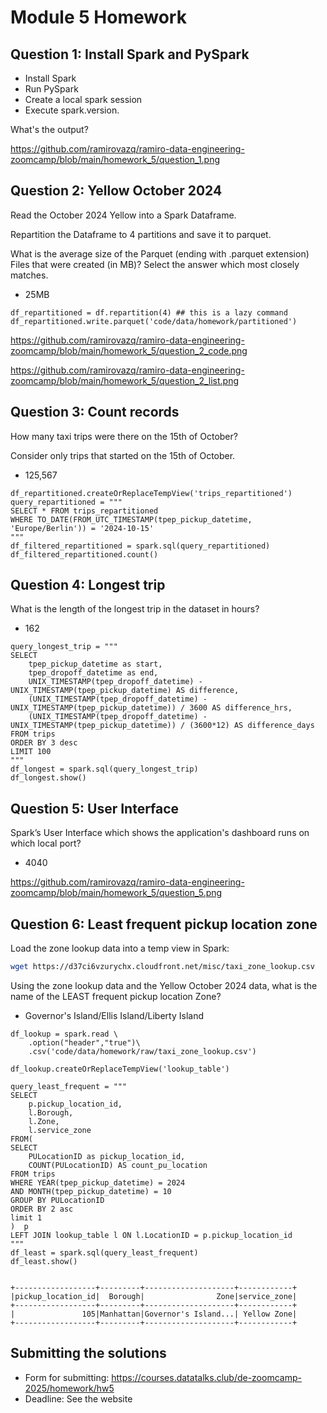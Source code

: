 # Module 5 Homework

## Question 1: Install Spark and PySpark

- Install Spark
- Run PySpark
- Create a local spark session
- Execute spark.version.

What's the output?

https://github.com/ramirovazq/ramiro-data-engineering-zoomcamp/blob/main/homework_5/question_1.png


## Question 2: Yellow October 2024

Read the October 2024 Yellow into a Spark Dataframe.

Repartition the Dataframe to 4 partitions and save it to parquet.

What is the average size of the Parquet (ending with .parquet extension) Files that were created (in MB)? Select the answer which most closely matches.


- 25MB

```
df_repartitioned = df.repartition(4) ## this is a lazy command
df_repartitioned.write.parquet('code/data/homework/partitioned')
```

https://github.com/ramirovazq/ramiro-data-engineering-zoomcamp/blob/main/homework_5/question_2_code.png

https://github.com/ramirovazq/ramiro-data-engineering-zoomcamp/blob/main/homework_5/question_2_list.png


## Question 3: Count records 

How many taxi trips were there on the 15th of October?

Consider only trips that started on the 15th of October.

- 125,567

```
df_repartitioned.createOrReplaceTempView('trips_repartitioned')
query_repartitioned = """
SELECT * FROM trips_repartitioned 
WHERE TO_DATE(FROM_UTC_TIMESTAMP(tpep_pickup_datetime, 'Europe/Berlin')) = '2024-10-15'
"""
df_filtered_repartitioned = spark.sql(query_repartitioned)
df_filtered_repartitioned.count()
```



## Question 4: Longest trip

What is the length of the longest trip in the dataset in hours?

- 162

```
query_longest_trip = """
SELECT 
    tpep_pickup_datetime as start,
    tpep_dropoff_datetime as end,
    UNIX_TIMESTAMP(tpep_dropoff_datetime) - UNIX_TIMESTAMP(tpep_pickup_datetime) AS difference,
    (UNIX_TIMESTAMP(tpep_dropoff_datetime) - UNIX_TIMESTAMP(tpep_pickup_datetime)) / 3600 AS difference_hrs,
    (UNIX_TIMESTAMP(tpep_dropoff_datetime) - UNIX_TIMESTAMP(tpep_pickup_datetime)) / (3600*12) AS difference_days
FROM trips 
ORDER BY 3 desc
LIMIT 100
"""
df_longest = spark.sql(query_longest_trip)
df_longest.show()
```


## Question 5: User Interface

Spark’s User Interface which shows the application's dashboard runs on which local port?

- 4040

https://github.com/ramirovazq/ramiro-data-engineering-zoomcamp/blob/main/homework_5/question_5.png


## Question 6: Least frequent pickup location zone

Load the zone lookup data into a temp view in Spark:

```bash
wget https://d37ci6vzurychx.cloudfront.net/misc/taxi_zone_lookup.csv
```

Using the zone lookup data and the Yellow October 2024 data, what is the name of the LEAST frequent pickup location Zone?

- Governor's Island/Ellis Island/Liberty Island
```
df_lookup = spark.read \
    .option("header","true")\
    .csv('code/data/homework/raw/taxi_zone_lookup.csv')

df_lookup.createOrReplaceTempView('lookup_table')

query_least_frequent = """
SELECT 
    p.pickup_location_id,
    l.Borough,
    l.Zone,
    l.service_zone
FROM(
SELECT 
    PULocationID as pickup_location_id,
    COUNT(PULocationID) AS count_pu_location
FROM trips 
WHERE YEAR(tpep_pickup_datetime) = 2024
AND MONTH(tpep_pickup_datetime) = 10
GROUP BY PULocationID
ORDER BY 2 asc
limit 1
)  p
LEFT JOIN lookup_table l ON l.LocationID = p.pickup_location_id
"""
df_least = spark.sql(query_least_frequent)
df_least.show()


+------------------+---------+--------------------+------------+
|pickup_location_id|  Borough|                Zone|service_zone|
+------------------+---------+--------------------+------------+
|               105|Manhattan|Governor's Island...| Yellow Zone|
+------------------+---------+--------------------+------------+
```



## Submitting the solutions

- Form for submitting: https://courses.datatalks.club/de-zoomcamp-2025/homework/hw5
- Deadline: See the website
